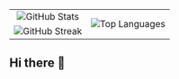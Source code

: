 <center>
    <table border="0" cellspacing="0" cellpadding="0" align="center" valign="center" style="max-width=700px;">
        <tr>
            <td border="0" valign="center" align="center"><img src="https://github-readme-stats.vercel.app/api?username=KevinEppacher&show_icons=true&theme=cobalt" alt="GitHub Stats"></td>
            <td border="0" rowspan="2" valign="center" align="center"><img src="https://github-readme-stats.vercel.app/api/top-langs/?username=KevinEppacher&show_icons=true&theme=cobalt&langs_count=8" alt="Top Languages"></td>
        </tr>
        <tr>
            <td border="0" valign="center" align="center"><img src="https://streak-stats.demolab.com?user=KevinEppacher&theme=vue-dark&hide_border=false&date_format=j%20M%5B%20Y%5D" alt="GitHub Streak"></td>
        </tr>
    </table>
</center>

## Hi there 👋

<!--
**KevinEppacher/KevinEppacher** is a ✨ _special_ ✨ repository because its `README.md` (this file) appears on your GitHub profile.

Here are some ideas to get you started:

- 🔭 I’m currently working on ...
- 🌱 I’m currently learning ...
- 👯 I’m looking to collaborate on ...
- 🤔 I’m looking for help with ...
- 💬 Ask me about ...
- 📫 How to reach me: ...
- 😄 Pronouns: ...
- ⚡ Fun fact: ...
-->
